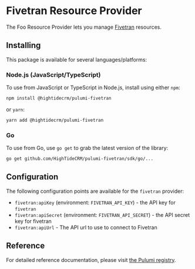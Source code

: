 # Fivetran Resource Provider

The Foo Resource Provider lets you manage [Fivetran](https://fivetran.com) resources.

## Installing

This package is available for several languages/platforms:

### Node.js (JavaScript/TypeScript)

To use from JavaScript or TypeScript in Node.js, install using either `npm`:

```bash
npm install @hightidecrm/pulumi-fivetran
```

or `yarn`:

```bash
yarn add @hightidecrm/pulumi-fivetran
```

<!-- ### Python

To use from Python, install using `pip`:

```bash
pip install pulumi_foo
``` -->

### Go

To use from Go, use `go get` to grab the latest version of the library:

```bash
go get github.com/HighTideCRM/pulumi-fivetran/sdk/go/...
```

<!-- ### .NET

To use from .NET, install using `dotnet add package`:

```bash
dotnet add package Pulumi.Foo
``` -->

## Configuration

The following configuration points are available for the `fivetran` provider:

- `fivetran:apiKey` (environment: `FIVETRAN_API_KEY`) - the API key for `fivetran`
- `fivetran:apiSecret` (environment: `FIVETRAN_API_SECRET`) - the API secret key for fivetran
- `fivetran:apiUrl` - The API url to use to connect to Fivetran

## Reference

For detailed reference documentation, please visit [the Pulumi registry](https://www.pulumi.com/registry/packages/fivetran/api-docs/).
